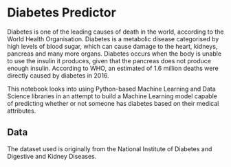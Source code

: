 # Diabetes Predictor

Diabetes is one of the leading causes of death in the world, according to the World Health Organisation. Diabetes is a metabolic disease categorised by high levels of blood sugar, which can cause damage to the heart, kidneys, pancreas and many more organs. Diabetes occurs when the body is unable to use the insulin it produces, given that the pancreas does not produce enough insulin. According to WHO, an estimated of 1.6 million deaths were directly caused by diabetes in 2016.

This notebook looks into using Python-based Machine Learning and Data Science libraries in an attempt to build a Machine Learning model capable of predicting whether or not someone has diabetes based on their medical attributes.




## Data

The dataset used is originally from the National Institute of Diabetes and Digestive and Kidney Diseases. 
